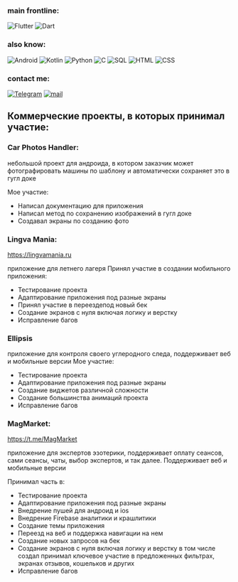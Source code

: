 
### main frontline: 
![Flutter](https://img.shields.io/badge/<Flutter>-FFFACD?style=for-the-badge&logo=flutter&logoColor=00BFFF)
![Dart](https://img.shields.io/badge/<Dart>-informational?style=for-the-badge&logo=Dart&logoColor=00BFFF)
### also know:
![Android](https://img.shields.io/badge/<Android>-white?style=for-the-badge&logo=android&logoColor=green)
![Kotlin](https://img.shields.io/badge/<Kotlin>-orange?style=for-the-badge&logo=kotlin&logoColor=00BFFF)
![Python](https://img.shields.io/badge/<Python>-ddAAAD?style=for-the-badge&logo=Python&logoColor=silgver)
![C](https://img.shields.io/badge/<C>-a0BFFF?style=for-the-badge&logo=C&logoColor=snow)
![SQL](https://img.shields.io/badge/<SQL>-FFaACD?style=for-the-badge&logo=PostgreSQL&logoColor=00BFFF)
![HTML](https://img.shields.io/badge/<HTML>-A6AAAD?style=for-the-badge&logo=html&logoColor=00BFFF)
![CSS](https://img.shields.io/badge/<CSS>-FFFA3D?style=for-the-badge)
### contact me:
[![Telegram](https://img.shields.io/badge/<Telegram>-blue?style=for-the-badge&logo=Telegram&logoColor=silver)](https://t.me/tester_dono)
[![mail](https://img.shields.io/badge/<Mail>-snow?style=for-the-badge&logo=Gmail&logoColor=red)](den.shegida@gmail.com)

## Коммерческие проекты, в которых принимал участие: 
### Car Photos Handler: 
небольшой проект для андроида, в котором заказчик может фотографировать машины по шаблону и автоматически сохраняет это в гугл доке

Мое участие: 
+ Написал документацию для приложения
+ Написал метод по сохранению изображений в гугл доке
+ Создавал экраны по созданию фото

### Lingva Mania:
https://lingvamania.ru
 
приложение для летнего лагеря
Принял участие в создании мобильного приложения:  
+ Тестирование проекта
+ Адаптирование приложения под разные экраны
+ Принял участие в переездепод новый бек
+ Создание экранов с нуля включая логику и верстку
+ Исправление багов

### Ellipsis
приложение для контроля своего углеродного следа, поддерживает веб и мобильные версии
Мое участие: 
+ Тестирование проекта
+ Адаптирование приложения под разные экраны
+ Создание виджетов различной сложности
+ Создание большинства анимаций проекта
+ Исправление багов

### MagMarket:
https://t.me/MagMarket
 
приложение для экспертов эзотерики, поддерживает оплату сеансов, сами сеансы, чаты, выбор экспертов, и так далее. Поддерживает веб и мобильные версии

Принимал часть в:
+ Тестирование проекта
+ Адаптирование приложения под разные экраны
+ Внедрение пушей для андроид и ios
+ Внедрение Firebase аналитики и крашлитики
+ Создание темы приложения
+ Переезд на веб и поддержка навигации на нем
+ Создание новых запросов на бек
+ Создание экранов с нуля включая логику и верстку в том числе создал принимал ключевое участие в предложенных фильтрах, экранах отзывов, кошельков и других
+ Исправление багов
